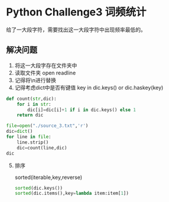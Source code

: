 # Python Challenge3 词频统计

给了一大段字符，需要找出这一大段字符中出现频率最低的。

## 解决问题

1. 将这一大段字存在文件夹中
2. 读取文件夹 open readline
3. 记得将\n进行替换
4. 记得考虑dict中是否有键值 key in dic.keys() or dic.haskey(key)



```python
def count(str,dic):
    for i in str:
        dic[i]=dic[i]+1 if i in dic.keys() else 1
    return dic

file=open("./source_3.txt",'r')
dic=dict()
for line in file:
    line.strip()
    dic=count(line,dic)
dic
```

5. 排序

   sorted(iterable,key,reverse)

   ```python
   sorted(dic.keys())
   sorted(dic.items(),key=lambda item:item[1])
   ```

   